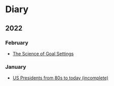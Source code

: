 # Diary

## 2022

### February

- [The Science of Goal Settings](2022-02-01)

### January

- [US Presidents from 80s to today (incomplete)](2022-01-05)
